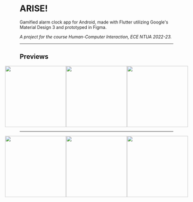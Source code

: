 # ARISE!

Gamified alarm clock app for Android, made with Flutter utilizing Google's Material Design 3 and prototyped in Figma.

_A project for the course Human-Computer Interaction, ECE NTUA 2022-23._

---------

## Previews

<div style="display: flex; justify-content: center;">
    <img src="https://github.com/AndrewP77/ARISE/assets/62358292/a002e480-f88b-47ae-9296-de407ad383bb" width="200" />
    <img src="https://github.com/AndrewP77/ARISE/assets/62358292/e4e4e882-7705-4255-87f0-1681cfe1edbd" width="200" />
    <img src="https://github.com/AndrewP77/ARISE/assets/62358292/ac431a1e-0d5b-4cc5-bc15-508497c56590" width="200"/>
    
</div>

---------

<div style="display: flex; justify-content: center;">
    <img src="https://github.com/AndrewP77/ARISE/assets/62358292/4a49d5f9-16cc-4664-bdfb-1638daa8faad" width="200" />
    <img src="https://github.com/AndrewP77/ARISE/assets/62358292/1d599cbf-6656-4c86-a45b-ebdfeeff122f" width="200" />
    <img src="https://github.com/AndrewP77/ARISE/assets/62358292/aabdcce6-1e74-43cd-8926-37cf9ccf1a53" width="200" />
</div>


